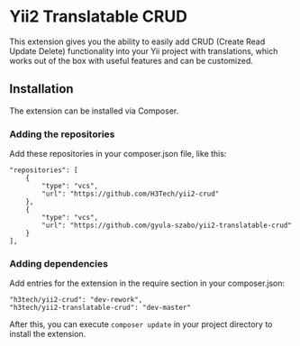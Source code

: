 # Yii2 Translatable CRUD
This extension gives you the ability to easily add CRUD (Create Read Update Delete) functionality into your Yii project with translations, which works out of the box with useful features and can be customized.

## Installation
The extension can be installed via Composer.

### Adding the repositories
Add these repositories in your composer.json file, like this:
```
"repositories": [
    {
        "type": "vcs",
        "url": "https://github.com/H3Tech/yii2-crud"
    },
    {
        "type": "vcs",
        "url": "https://github.com/gyula-szabo/yii2-translatable-crud"
    }
],
```
### Adding dependencies
Add entries for the extension in the require section in your composer.json:
```
"h3tech/yii2-crud": "dev-rework",
"h3tech/yii2-translatable-crud": "dev-master"
```
After this, you can execute `composer update` in your project directory to install the extension.
